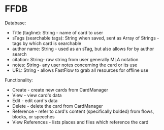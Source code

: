 # FFDB

Database:
   * Title (tagline): String - name of card to user
   * sTags (searchable tags): String when saved, sent as Array of Strings - tags by which card is searchable
   * author name: String - used as an sTag, but also allows for by author search
   * citation: String- raw string from user generally MLA notation
   * notes: String- any user notes concerning the card or its use
   * URL: String - allows FastFlow to grab all resources for offline use

Functionality:
   * Create - create new cards from CardManager
   * View - view card's data
   * Edit - edit card's data
   * Delete - delete the card from CardManager
   * Reference - refer to card's content (specifically bolded) from flows, blocks, or speeches
   * View References - lists places and files which reference the card



